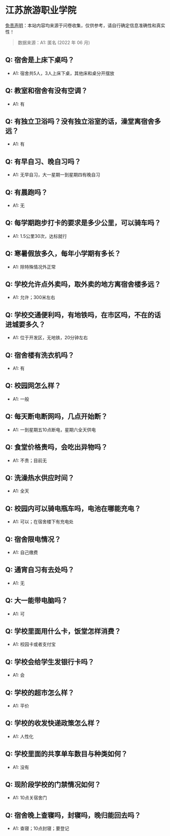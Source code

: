 # 江苏旅游职业学院

[免责声明](https://colleges.chat/#_3)：本站内容均来源于问卷收集，仅供参考，请自行确定信息准确性和真实性！

> 数据来源：A1: 匿名 (2022 年 06 月)

## Q: 宿舍是上床下桌吗？

- A1: 宿舍共5人，3人上床下桌，其他床和桌分开摆放

## Q: 教室和宿舍有没有空调？

- A1: 有

## Q: 有独立卫浴吗？没有独立浴室的话，澡堂离宿舍多远？

- A1: 有

## Q: 有早自习、晚自习吗？

- A1: 无早自习，大一星期一到星期四有晚自习

## Q: 有晨跑吗？

- A1: 无

## Q: 每学期跑步打卡的要求是多少公里，可以骑车吗？

- A1: 1.5公里30次，达标就行

## Q: 寒暑假放多久，每年小学期有多长？

- A1: 除特殊情况外正常

## Q: 学校允许点外卖吗，取外卖的地方离宿舍楼多远？

- A1: 允许；300米左右

## Q: 学校交通便利吗，有地铁吗，在市区吗，不在的话进城要多久？

- A1: 位于开发区，无地铁，20分钟左右

## Q: 宿舍楼有洗衣机吗？

- A1: 有

## Q: 校园网怎么样？

- A1: 一般

## Q: 每天断电断网吗，几点开始断？

- A1: 一到星期五10点断电，星期六全天供电

## Q: 食堂价格贵吗，会吃出异物吗？

- A1: 不贵；目前无

## Q: 洗澡热水供应时间？

- A1: 全天

## Q: 校园内可以骑电瓶车吗，电池在哪能充电？

- A1: 可以；在宿舍楼下有充电处

## Q: 宿舍限电情况？

- A1: 自己缴费

## Q: 通宵自习有去处吗？

- A1: 无

## Q: 大一能带电脑吗？

- A1: 可

## Q: 学校里面用什么卡，饭堂怎样消费？

- A1: 校园卡或者支付宝

## Q: 学校会给学生发银行卡吗？

- A1: 会

## Q: 学校的超市怎么样？

- A1: 平价

## Q: 学校的收发快递政策怎么样？

- A1: 人性化

## Q: 学校里面的共享单车数目与种类如何？

- A1: 没有

## Q: 现阶段学校的门禁情况如何？

- A1: 10点关宿舍门

## Q: 宿舍晚上查寝吗，封寝吗，晚归能回去吗？

- A1: 查寝；10点封寝；要登记


